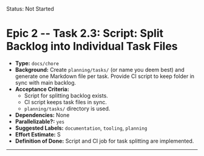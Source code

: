 Status: Not Started

# Epic 2 -- Task 2.3: Script: Split Backlog into Individual Task Files
*   **Type:** `docs/chore`
*   **Background:**
    Create `planning/tasks/` (or name you deem best) and generate one Markdown file per task. Provide CI script to keep folder in sync with main backlog.
*   **Acceptance Criteria:**
    *   Script for splitting backlog exists.
    *   CI script keeps task files in sync.
    *   `planning/tasks/` directory is used.
*   **Dependencies:** None
*   **Parallelizable?:** `yes`
*   **Suggested Labels:** `documentation`, `tooling`, `planning`
*   **Effort Estimate:** S
*   **Definition of Done:**
    Script and CI job for task splitting are implemented.
---

